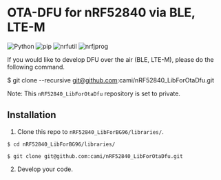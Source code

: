 # OTA-DFU for nRF52840 via BLE, LTE-M

![Python](https://img.shields.io/static/v1.svg?label=Python&message=2.7.16&color=information)
![pip](https://img.shields.io/static/v1.svg?label=pip&message=19.1.1&color=information)
![nrfutil](https://img.shields.io/static/v1.svg?label=nrfutil&message=5.2.0&color=information)
![nrfjprog](https://img.shields.io/static/v1.svg?label=nrfjprog&message=9.8.1&color=information)


If you would like to develop DFU over the air (BLE, LTE-M), please do the following command.

$ git clone --recursive git@github.com:cami/nRF52840_LibForOtaDfu.git

Note: This `nRF52840_LibForOtaDfu` repository is set to private.


## Installation

1. Clone this repo to `nRF52840_LibForBG96/libraries/`.

```
$ cd nRF52840_LibForBG96/libraries/

$ git clone git@github.com:cami/nRF52840_LibForOtaDfu.git
```

2. Develop your code.
